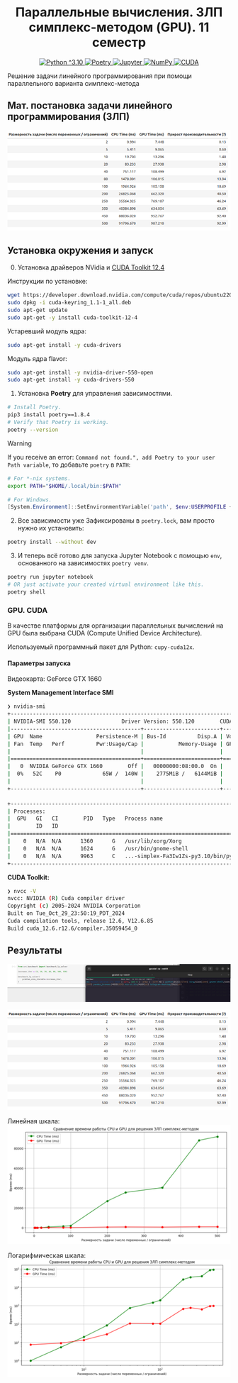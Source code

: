 <h1 align="center"> Параллельные вычисления. ЗЛП симплекс-методом (GPU). 11 семестр  </h1>


<p align="center">
  <a href="https://camo.githubusercontent.com/0d0779a129f1dcf6c31613b701fe0646fd4e4d2ed2a7cbd61b27fd5514baa938/68747470733a2f2f696d672e736869656c64732e696f2f62616467652f707974686f6e2d3336373041303f7374796c653d666f722d7468652d6261646765266c6f676f3d707974686f6e266c6f676f436f6c6f723d666664643534">
      <img alt="Python ^3.10" src="https://camo.githubusercontent.com/0d0779a129f1dcf6c31613b701fe0646fd4e4d2ed2a7cbd61b27fd5514baa938/68747470733a2f2f696d672e736869656c64732e696f2f62616467652f707974686f6e2d3336373041303f7374796c653d666f722d7468652d6261646765266c6f676f3d707974686f6e266c6f676f436f6c6f723d666664643534">
  </a>
  <a href="https://camo.githubusercontent.com/6e8c75192accaac7b0084d407bdffad21e3b0368b32de2ab850d8da29fdfb881/68747470733a2f2f696d672e736869656c64732e696f2f62616467652f506f657472792d2532333342383246362e7376673f7374796c653d666f722d7468652d6261646765266c6f676f3d706f65747279266c6f676f436f6c6f723d304233443844">
      <img alt="Poetry" src="https://camo.githubusercontent.com/6e8c75192accaac7b0084d407bdffad21e3b0368b32de2ab850d8da29fdfb881/68747470733a2f2f696d672e736869656c64732e696f2f62616467652f506f657472792d2532333342383246362e7376673f7374796c653d666f722d7468652d6261646765266c6f676f3d706f65747279266c6f676f436f6c6f723d304233443844">
  </a>
  <a href="https://camo.githubusercontent.com/0e0f1fb94d3602f6c88fc264493c7c72452fbe16df2f6ba0052ebf2fac6d0663/68747470733a2f2f696d672e736869656c64732e696f2f62616467652f6a7570797465722d2532334641304630302e7376673f7374796c653d666f722d7468652d6261646765266c6f676f3d6a757079746572266c6f676f436f6c6f723d7768697465">
      <img alt="Jupyter" src="https://camo.githubusercontent.com/0e0f1fb94d3602f6c88fc264493c7c72452fbe16df2f6ba0052ebf2fac6d0663/68747470733a2f2f696d672e736869656c64732e696f2f62616467652f6a7570797465722d2532334641304630302e7376673f7374796c653d666f722d7468652d6261646765266c6f676f3d6a757079746572266c6f676f436f6c6f723d7768697465">
  </a>
  <a href="https://camo.githubusercontent.com/201e0e586a865b19eef2e2d271662d9b4304757ff6710b7e4ccebf7b99fe7873/68747470733a2f2f696d672e736869656c64732e696f2f62616467652f6e756d70792d2532333031333234332e7376673f7374796c653d666f722d7468652d6261646765266c6f676f3d6e756d7079266c6f676f436f6c6f723d7768697465">
      <img alt="NumPy" src="https://camo.githubusercontent.com/201e0e586a865b19eef2e2d271662d9b4304757ff6710b7e4ccebf7b99fe7873/68747470733a2f2f696d672e736869656c64732e696f2f62616467652f6e756d70792d2532333031333234332e7376673f7374796c653d666f722d7468652d6261646765266c6f676f3d6e756d7079266c6f676f436f6c6f723d7768697465">
  </a>
  <a href="https://camo.githubusercontent.com/4efd7f1d3b197076346d6ecd1624efc192bd72de6f99ed1f7338c450907bb53f/68747470733a2f2f696d672e736869656c64732e696f2f62616467652f637564612d3030303030302e7376673f7374796c653d666f722d7468652d6261646765266c6f676f3d6e5649444941266c6f676f436f6c6f723d677265656e">
      <img alt="CUDA" src="https://camo.githubusercontent.com/4efd7f1d3b197076346d6ecd1624efc192bd72de6f99ed1f7338c450907bb53f/68747470733a2f2f696d672e736869656c64732e696f2f62616467652f637564612d3030303030302e7376673f7374796c653d666f722d7468652d6261646765266c6f676f3d6e5649444941266c6f676f436f6c6f723d677265656e">
  </a>

Решение задачи линейного программирования при помощи параллельного варианта симплекс-метода
</p>

## Мат. постановка задачи линейного программирования (ЗЛП)

![img.png](assets/images/time_compare.png)

## Установка окружения и запуск

0. Установка драйверов NVidia и [CUDA Toolkit 12.4](https://developer.nvidia.cn/cuda-downloads?target_os=Linux&target_arch=x86_64&Distribution=Ubuntu&target_version=22.04&target_type=deb_network)

Инструкции по установке:
```bash
wget https://developer.download.nvidia.com/compute/cuda/repos/ubuntu2204/x86_64/cuda-keyring_1.1-1_all.deb
sudo dpkg -i cuda-keyring_1.1-1_all.deb
sudo apt-get update
sudo apt-get -y install cuda-toolkit-12-4
```

Устаревший модуль ядра:
```bash
sudo apt-get install -y cuda-drivers
```

Модуль ядра flavor:
```bash
sudo apt-get install -y nvidia-driver-550-open
sudo apt-get install -y cuda-drivers-550
```

1. Установка **Poetry** для управления зависимостями.

```bash
# Install Poetry.
pip3 install poetry==1.8.4
# Verify that Poetry is working.
poetry --version
```

> [!WARNING]
> If you receive an error: `Command not found.", add Poetry to your user Path variable`, то добавьте `poetry` в `PATH`:

```bash
# For *-nix systems.
export PATH="$HOME/.local/bin:$PATH"
```

```powershell
# For Windows.
[System.Environment]::SetEnvironmentVariable('path', $env:USERPROFILE + "\AppData\Roaming\Python\Scripts;" + [System.Environment]::GetEnvironmentVariable('path', "User"),"User")
```

2. Все зависимости уже Зафиксированы в `poetry.lock`, вам просто нужно их установить:

```bash
poetry install --without dev
```

3. И теперь всё готово для запуска Jupyter Notebook с помощью `env`, основанного на зависимостях `poetry venv`.

```bash
poetry run jupyter notebook
# OR just activate your created virtual environment like this.
poetry shell
```

### GPU. CUDA

В качестве платформы для организации параллельных вычислений на GPU была выбрана CUDA (Compute Unified Device
Architecture).

Используемый программный пакет для Python: `cupy-cuda12x`.

#### Параметры запуска

Видеокарта: GeForce GTX 1660

**System Management Interface SMI**

```bash
❯ nvidia-smi 
+-----------------------------------------------------------------------------------------+
| NVIDIA-SMI 550.120                Driver Version: 550.120        CUDA Version: 12.4     |
|-----------------------------------------+------------------------+----------------------+
| GPU  Name                 Persistence-M | Bus-Id          Disp.A | Volatile Uncorr. ECC |
| Fan  Temp   Perf          Pwr:Usage/Cap |           Memory-Usage | GPU-Util  Compute M. |
|                                         |                        |               MIG M. |
|=========================================+========================+======================|
|   0  NVIDIA GeForce GTX 1660        Off |   00000000:08:00.0  On |                  N/A |
|  0%   52C    P0             65W /  140W |    2775MiB /   6144MiB |    100%      Default |
|                                         |                        |                  N/A |
+-----------------------------------------+------------------------+----------------------+
                                                                                         
+-----------------------------------------------------------------------------------------+
| Processes:                                                                              |
|  GPU   GI   CI        PID   Type   Process name                              GPU Memory |
|        ID   ID                                                               Usage      |
|=========================================================================================|
|    0   N/A  N/A      1360      G   /usr/lib/xorg/Xorg                            176MiB |
|    0   N/A  N/A      1624      G   /usr/bin/gnome-shell                           40MiB |
|    0   N/A  N/A      9963      C   ...-simplex-Fa3Iw1Zs-py3.10/bin/python       2370MiB |
+-----------------------------------------------------------------------------------------+
```

**CUDA Toolkit:**

```bash
❯ nvcc -V
nvcc: NVIDIA (R) Cuda compiler driver
Copyright (c) 2005-2024 NVIDIA Corporation
Built on Tue_Oct_29_23:50:19_PDT_2024
Cuda compilation tools, release 12.6, V12.6.85
Build cuda_12.6.r12.6/compiler.35059454_0
```

## Результаты

![img.png](assets/images/gpu_usage.png)

![img.png](assets/images/time_compare.png)

Линейная шкала:
![img.png](assets/images/results_linear_graph.png)

Логарифмическая шкала:
![img_1.png](assets/images/results_log_graph.png)
